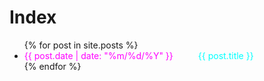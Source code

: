 # Index
<style>
  a { color: cyan;
outline: none;
text-decoration: none}
a:hover { border-bottom: 1px solid;
background: green}
   .tab {
            display: inline-block;
            margin-left: 40px;
    </style>

<ul>
  {% for post in site.posts %}
    <li>
      <span style="color:magenta">{{ post.date | date: "%m/%d/%Y" }}</span><a href="/EvoAgent/{{ post.url }}" class="tab">{{ post.title }}</a>
    </li>
  {% endfor %}
</ul>
